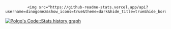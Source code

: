 <div align="center">
  <br>
  <br>
  <br>
  <br>
  
  <br>
  <p>
  
  
  
      <img src="https://github-readme-stats.vercel.app/api?username=dinogomez&show_icons=true&theme=dark&hide_title=true&hide_border=true"/>
    
  </p>
  
  </div>


<a href="https://codestats.net/users/Polgo">
  <img src='https://codestats-readme.wegfan.cn/history-graph/Polgo?width=850&height=300&timezone=08:00&history_days=21&max_languages=9&language_colors=["3e4053","f15854","5da5da","faa43a","60bd68","f17cb0","b2912f","decf3f","b276b2","808080"]' alt="Polgo's Code::Stats history graph" />
